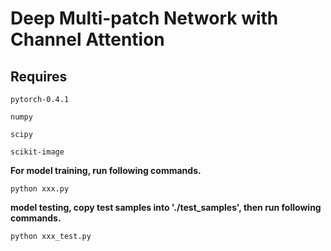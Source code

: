 Deep Multi-patch Network with Channel Attention
=====

**Requires** 
------

```
pytorch-0.4.1 

numpy 

scipy 

scikit-image 
```
    
**For model training, run following commands.** 
```
python xxx.py
```

**model testing, copy test samples into './test_samples', then run following commands.**<br>
```
python xxx_test.py
```
